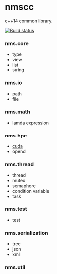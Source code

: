 # nmscc
c++14 common library.

[![Build status](https://ci.appveyor.com/api/projects/status/ry9oa2mxrj8hk613/branch/master?svg=true)](https://ci.appveyor.com/project/lumpyzhu/nmscc/branch/master)

### nms.core
- type
- view
- list
- string

### nms.io
- path
- file

### nms.math
- lamda expression

### nms.hpc
- [cuda](/doc/cuda.md)
- opencl

### nms.thread
- thread
- mutex
- semaphore
- condition variable
- task

### nms.test
- test

### nms.serialization
- tree
- json
- xml

### nms.util

